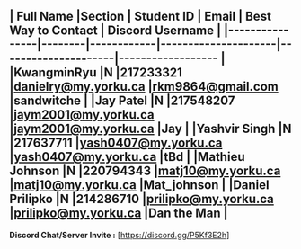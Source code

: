 | Full Name      |Section | Student ID | Email               | Best Way to Contact | Discord Username
|
|----------------|--------|------------|---------------------|---------------------|------------------
|
|KwangminRyu     |N       |217233321   |danielry@my.yorku.ca |rkm9864@gmail.com    |sandwitche
|
|Jay Patel       |N       |217548207   |jaym2001@my.yorku.ca |jaym2001@my.yorku.ca |Jay
|
|Yashvir Singh   |N       |217637711   |yash0407@my.yorku.ca |yash0407@my.yorku.ca |tBd
|
|Mathieu Johnson |N       |220794343   |matj10@my.yorku.ca   |matj10@my.yorku.ca   |Mat_johnson
|
|Daniel Prilipko |N       |214286710   |prilipko@my.yorku.ca |prilipko@my.yorku.ca |Dan the Man
|
---
**Discord Chat/Server Invite :** [https://discord.gg/P5Kf3E2h]
